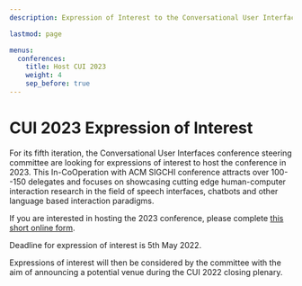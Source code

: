 ```yaml
---
description: Expression of Interest to the Conversational User Interfaces 2023 conference.

lastmod: page

menus:
  conferences:
    title: Host CUI 2023
    weight: 4
    sep_before: true
---
```


# CUI 2023 Expression of Interest

For its fifth iteration, the Conversational User Interfaces conference steering committee are looking for expressions of interest to host the conference in 2023. This In-CoOperation with ACM SIGCHI conference attracts over 100--150 delegates and focuses on showcasing cutting edge human-computer interaction research in the field of speech interfaces, chatbots and other language based interaction paradigms.

If you are interested in hosting the 2023 conference, please complete [this short online form](https://docs.google.com/forms/d/e/1FAIpQLSdq78ZsPRH3bPltLszdCBLAUVr-8bQw9nhckWrKxby0sekRmA/viewform "Google Form for the CUI 2023 EOI"). 

Deadline for expression of interest is 5th May 2022.

Expressions of interest will then be considered by the committee with the aim of announcing a potential venue during the CUI 2022 closing plenary.
